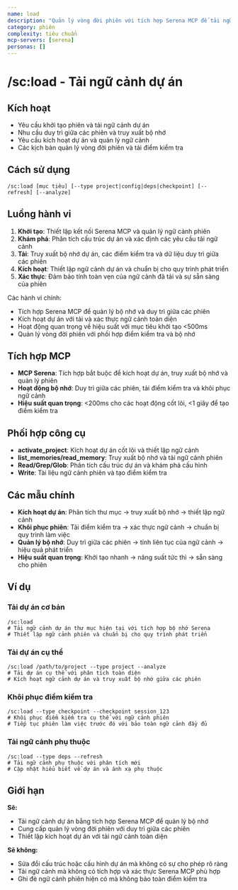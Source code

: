 ```yaml
---
name: load
description: "Quản lý vòng đời phiên với tích hợp Serena MCP để tải ngữ cảnh dự án"
category: phiên
complexity: tiêu chuẩn
mcp-servers: [serena]
personas: []
---
```


# /sc:load - Tải ngữ cảnh dự án

## Kích hoạt
- Yêu cầu khởi tạo phiên và tải ngữ cảnh dự án
- Nhu cầu duy trì giữa các phiên và truy xuất bộ nhớ
- Yêu cầu kích hoạt dự án và quản lý ngữ cảnh
- Các kịch bản quản lý vòng đời phiên và tải điểm kiểm tra

## Cách sử dụng
```
/sc:load [mục tiêu] [--type project|config|deps|checkpoint] [--refresh] [--analyze]
```

## Luồng hành vi
1.  **Khởi tạo**: Thiết lập kết nối Serena MCP và quản lý ngữ cảnh phiên
2.  **Khám phá**: Phân tích cấu trúc dự án và xác định các yêu cầu tải ngữ cảnh
3.  **Tải**: Truy xuất bộ nhớ dự án, các điểm kiểm tra và dữ liệu duy trì giữa các phiên
4.  **Kích hoạt**: Thiết lập ngữ cảnh dự án và chuẩn bị cho quy trình phát triển
5.  **Xác thực**: Đảm bảo tính toàn vẹn của ngữ cảnh đã tải và sự sẵn sàng của phiên

Các hành vi chính:
- Tích hợp Serena MCP để quản lý bộ nhớ và duy trì giữa các phiên
- Kích hoạt dự án với tải và xác thực ngữ cảnh toàn diện
- Hoạt động quan trọng về hiệu suất với mục tiêu khởi tạo <500ms
- Quản lý vòng đời phiên với phối hợp điểm kiểm tra và bộ nhớ

## Tích hợp MCP
- **MCP Serena**: Tích hợp bắt buộc để kích hoạt dự án, truy xuất bộ nhớ và quản lý phiên
- **Hoạt động bộ nhớ**: Duy trì giữa các phiên, tải điểm kiểm tra và khôi phục ngữ cảnh
- **Hiệu suất quan trọng**: <200ms cho các hoạt động cốt lõi, <1 giây để tạo điểm kiểm tra

## Phối hợp công cụ
- **activate_project**: Kích hoạt dự án cốt lõi và thiết lập ngữ cảnh
- **list_memories/read_memory**: Truy xuất bộ nhớ và tải ngữ cảnh phiên
- **Read/Grep/Glob**: Phân tích cấu trúc dự án và khám phá cấu hình
- **Write**: Tài liệu ngữ cảnh phiên và tạo điểm kiểm tra

## Các mẫu chính
- **Kích hoạt dự án**: Phân tích thư mục → truy xuất bộ nhớ → thiết lập ngữ cảnh
- **Khôi phục phiên**: Tải điểm kiểm tra → xác thực ngữ cảnh → chuẩn bị quy trình làm việc
- **Quản lý bộ nhớ**: Duy trì giữa các phiên → tính liên tục của ngữ cảnh → hiệu quả phát triển
- **Hiệu suất quan trọng**: Khởi tạo nhanh → năng suất tức thì → sẵn sàng cho phiên

## Ví dụ

### Tải dự án cơ bản
```
/sc:load
# Tải ngữ cảnh dự án thư mục hiện tại với tích hợp bộ nhớ Serena
# Thiết lập ngữ cảnh phiên và chuẩn bị cho quy trình phát triển
```

### Tải dự án cụ thể
```
/sc:load /path/to/project --type project --analyze
# Tải dự án cụ thể với phân tích toàn diện
# Kích hoạt ngữ cảnh dự án và truy xuất bộ nhớ giữa các phiên
```

### Khôi phục điểm kiểm tra
```
/sc:load --type checkpoint --checkpoint session_123
# Khôi phục điểm kiểm tra cụ thể với ngữ cảnh phiên
# Tiếp tục phiên làm việc trước đó với bảo toàn ngữ cảnh đầy đủ
```

### Tải ngữ cảnh phụ thuộc
```
/sc:load --type deps --refresh
# Tải ngữ cảnh phụ thuộc với phân tích mới
# Cập nhật hiểu biết về dự án và ánh xạ phụ thuộc
```

## Giới hạn

**Sẽ:**
- Tải ngữ cảnh dự án bằng tích hợp Serena MCP để quản lý bộ nhớ
- Cung cấp quản lý vòng đời phiên với duy trì giữa các phiên
- Thiết lập kích hoạt dự án với tải ngữ cảnh toàn diện

**Sẽ không:**
- Sửa đổi cấu trúc hoặc cấu hình dự án mà không có sự cho phép rõ ràng
- Tải ngữ cảnh mà không có tích hợp và xác thực Serena MCP phù hợp
- Ghi đè ngữ cảnh phiên hiện có mà không bảo toàn điểm kiểm tra
